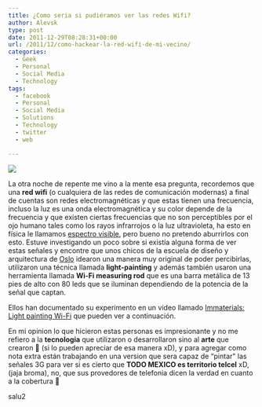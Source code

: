 ```yaml
---
title: ¿Como seria si pudiéramos ver las redes Wifi?
author: Alevsk
type: post
date: 2011-12-29T08:28:31+00:00
url: /2011/12/como-hackear-la-red-wifi-de-mi-vecino/
categories:
  - Geek
  - Personal
  - Social Media
  - Technology
tags:
  - facebook
  - Personal
  - Social Media
  - Solutions
  - Technology
  - twitter
  - web

---
```

[![](/images/wifi-signal.jpg)](http://www.alevsk.com/2011/12/como-hackear-la-red-wifi-de-mi-vecino/wifi-signal/)

La otra noche de repente me vino a la mente esa pregunta, recordemos que una **red wifi** (o cualquiera de las redes de comunicación modernas) a final de cuentas son redes electromagnéticas y que estas tienen una frecuencia, incluso la luz es una onda electromagnética y su color depende de la frecuencia y que existen ciertas frecuencias que no son perceptibles por el ojo humano tales como los rayos infrarrojos o la luz ultravioleta, ha esto en física le llamamos [espectro visible][1], pero bueno no pretendo aburrirlos con esto. Estuve investigando un poco sobre si existía alguna forma de ver estas señales y encontre que unos chicos de la escuela de diseño y arquitectura de [Oslo][2] idearon una manera muy original de poder percibirlas, utilizaron una técnica llamada **light-painting** y además también usaron una herramienta llamada **Wi-Fi measuring rod** que es una barra metálica de 13 pies de alto con 80 leds que se iluminan dependiendo de la potencia de la señal que captan.

Ellos han documentado su experimento en un video llamado [Immaterials: Light painting Wi-Fi][3] que pueden ver a continuación.



En mi opinion lo que hicieron estas personas es impresionante y no me refiero a la **tecnologia** que utilizaron o desarrollaron sino al **arte** que crearon 🙂 (si lo pueden apreciar de esa manera xD), y para agregar como nota extra están trabajando en una version que sera capaz de “pintar" las señales 3G para ver si es cierto que **TODO MEXICO es territorio telcel** xD, (jaja broma), no, que sus provedores de telefonia dicen la verdad en cuanto a la cobertura 🙂

salu2

 [1]: http://es.wikipedia.org/wiki/Espectro_visible
 [2]: http://www.aho.no/en/
 [3]: http://yourban.no/2011/02/22/immaterials-light-painting-wifi/